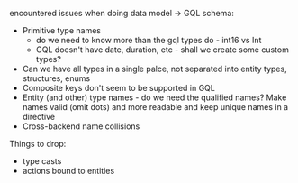 encountered issues when doing data model -> GQL schema:
- Primitive type names
    - do we need to know more than the gql types do - int16 vs Int
    - GQL doesn't have date, duration, etc - shall we create some custom types?
- Can we have all types in a single palce, not separated into entity types, structures, enums
- Composite keys don't seem to be supported in GQL
- Entity (and other) type names - do we need the qualified names? Make names valid (omit dots) and more readable and keep unique names in a directive
- Cross-backend name collisions


Things to drop:
- type casts
- actions bound to entities